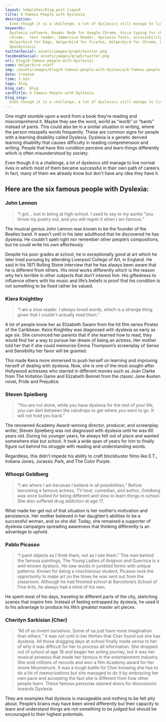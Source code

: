 ```yaml
---
layout: templates/blog_post.liquid
title: 6 Famous People with Dyslexia
description:
  Even though it is a challenge, a lot of dyslexics still manage to live normal lives in which most of them became successful in their own path of careers. In fact, many of them we already know but don’t have any idea they have it.
keywords:
  Dyslexia software, Reader Mode for Google Chrome, Voice typing for chrome, Text to speech for
  chrome,  text reader, Immersive Reader, dyslexia fonts, accessibility software, dyslexia software,
  Helperbird for Edge, Helperbird for Firefox, Helperbird for Chrome, Opendyslexic for Chrome,
  OpenDyslexic
twitterSocial: assets/images/graph/twitter.png
facebookSocial: assets/images/graph/twitter.png
url: blog/6-famous-people-with-dyslexia/
name: Helperbird staff
img: /assets/images/blog/6-famous-people-with-dyslexia/6-famous-people-with-dyslexia.png
date: Created
time: 5 min
tags: blog
blog_cat:  Blog
cardTitle: 6 Famous People with Dyslexia
blog_snip:
  Even though it is a challenge, a lot of dyslexics still manage to live normal lives in which most of them became successful in their own path of careers. In fact, many of them we already know but don’t have any idea they have it.
---
```



One might stumble upon a word from a book they’re reading and miscomprehend it. Maybe they see the word, world as “worlb” or “bants” instead of pants. This could also be in a similar situation in writing, where the person misspells words frequently. These are common signs for people with a learning disability called Dyslexia. Dyslexia is a genetic derived learning disability that causes difficulty in reading comprehension and writing. People that have this condition perceive and learn things differently which is often misunderstood by society.
 
Even though it is a challenge, a lot of dyslexics still manage to live normal lives in which most of them became successful in their own path of careers. In fact, many of them we already know but don’t have any idea they have it.
 
## Here are the six famous people with Dyslexia:
 
### John Lennon
 
> “I got… lost in being at high school. I used to say to my auntie “you throw my poetry out, and you will regret it when I am famous.”
 
The musical genius John Lennon was known to be the founder of the Beatles band. It wasn’t until in his later adulthood that he discovered he has dyslexia. He couldn’t spell right nor remember other people’s compositions, but he could write his own effortlessly. 

Despite his poor grades at school, he is exceptionally good at art which he later tried pursuing by attending Liverpool College of Art, in England. He said in his 1971 Rolling Stone interview that he has always been aware that he is different from others. His mind works differently which is the reason why he’s terrible in other subjects that don’t interest him. His giftedness to influence others with his music and life’s beliefs is proof that his condition is not something to be fixed rather be valued.
 
### Kiera Knightley
 
> “I am a slow reader. I always loved words, which is a strange thing given that I couldn’t actually read them.”
 
A lot of people know her as Elizabeth Swann from the hit film series Pirates of the Caribbean. Keira Knightley was diagnosed with dyslexia as early as age six. She convinced her parents that if she learned how to read, they would find her a way to pursue her dream of being an actress. Her mother told her that if she could memorize Emma Thompson’s screenplay of Sense and Sensibility her favor will be granted. 

This made Keira more immersed to push herself on learning and improving herself of dealing with dyslexia. Now, she is one of the most sought-after Hollywood actresses who starred in different movies such as Joan Clarke from The Imitation Game and Elizabeth Bennet from the classic Jane Austen novel, Pride and Prejudice.

### Steven Spielberg
 
> “You are not alone, while you have dyslexia for the rest of your life, you can dart between the raindrops to get where you want to go. It will not hold you back.”
 
The renowned Academy Award-winning director, producer, and screenplay writer, Steven Spielberg was not diagnosed with dyslexia until he was 60 years old. During his younger years, he always felt out of place and wanted somewhere else but school. It took a wide span of years for him to finally figure out behind his struggle with reading and understanding words. 

Regardless, this didn’t impede his ability to craft blockbuster films like E.T., Indiana Jones, Jurassic Park, and The Color Purple.
 
 
### Whoopi Goldberg
 
> “I am where I am because I believe in all possibilities.”
Before becoming a famous actress, TV host, comedian, and author, Goldberg was once bullied for being different and slow to learn things in school. She also suffered drug addiction at age 17. 

What made her get out of that situation is her mother’s motivation and persistence. Her mother believed in her daughter’s abilities to be a successful woman, and so she did. Today, she remained a supporter of dyslexia campaigns spreading awareness that thinking differently is an advantage to uphold.
 
### Pablo Picasso
 
> "I paint objects as I think them, not as I see them."
The man behind the famous paintings, The Young Ladies of Avignon and Guernica is a well-known dyslexic. He saw words in jumbled forms with unique patterns. Known for being a mischievous student, Picasso took the opportunity to make art on the times he was sent out from the classroom. Although he had finished school at Barcelona’s School of Fine Arts, he always had a mind of his own. 

He spent most of his days, traveling to different parts of the city, sketching scenes that inspire him. Instead of feeling entrapped by dyslexia, he used it to his advantage to produce his life’s greatest master art pieces.
 
### Cherilyn Sarkisian (Cher)
 
> “All of us invent ourselves. Some of us just have more imagination than others.”
It was not until in her thirties that Cher found out she has dyslexia. All those dragging days at school finally made sense to her of why it was difficult for her to process all information. She dropped out of school at age 16 and began her acting journey, but it was her musical prowess that made her famous in the entertainment industry. She sold millions of records and won a film Academy award for her movie Moonstruck. It was a tough battle for Cher knowing she has to do a lot of memorizations but she managed to do it by embracing her own pace and accepting the fact she is different from how other people learn.
These famous personas opened doors for discussions towards Dyslexia. 


They are examples that dyslexia is manageable and nothing to be felt pity about. People’s brains may have been wired differently but their capacity to learn and understand things are not something to be judged but should be encouraged to their highest potentials.
